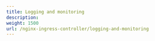 ```yaml
---
title: Logging and monitoring
description:
weight: 1500
url: /nginx-ingress-controller/logging-and-monitoring
---
```

